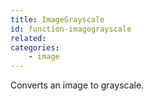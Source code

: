 ```yaml
---
title: ImageGrayscale
id: function-imagegrayscale
related:
categories:
    - image
---
```


Converts an image to grayscale.
